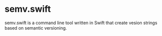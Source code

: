 # semv.swift
semv.swift is a command line tool written in Swift that create vesion strings based on semantic versioning.

